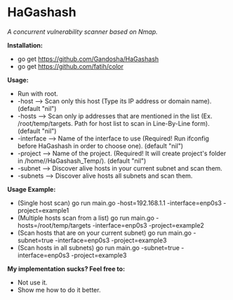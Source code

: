 # HaGashash
*A concurrent vulnerability scanner based on Nmap.*

**Installation:**
* go get https://github.com/Gandosha/HaGashash
* go get https://github.com/fatih/color

**Usage:**
* Run with root.
* -host 
--> Scan only this host (Type its IP address or domain name). (default "nil")
* -hosts 
--> Scan only ip addresses that are mentioned in the list (Ex. /root/temp/targets. Path for host list to scan in Line-By-Line form). (default "nil")
* -interface 
--> Name of the interface to use (Required! Run ifconfig before HaGashash in order to choose one). (default "nil")
* -project 
--> Name of the project. (Required! It will create project's folder in /home//HaGashash_Temp/). (default "nil")
* -subnet 
--> Discover alive hosts in your current subnet and scan them.
* -subnets 
--> Discover alive hosts all subnets and scan them.

**Usage Example:**
* (Single host scan) go run main.go -host=192.168.1.1 -interface=enp0s3 -project=example1
* (Multiple hosts scan from a list) go run main.go -hosts=/root/temp/targets -interface=enp0s3 -project=example2
* (Scan hosts that are on your current subnet) go run main.go -subnet=true -interface=enp0s3 -project=example3
* (Scan hosts in all subnets) go run main.go -subnet=true -interface=enp0s3 -project=example3

**My implementation sucks? Feel free to:**
* Not use it.
* Show me how to do it better.
